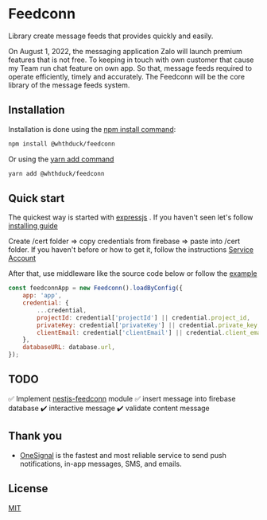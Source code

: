 # Feedconn
Library create message feeds that provides quickly and easily.

On August 1, 2022, the messaging application Zalo will launch premium features that is not free. To keeping in touch with own customer that cause my Team run chat feature on own app. So that, message feeds required to operate efficiently, timely and accurately. The Feedconn will be the core library of the message feeds system.

## Installation
Installation is done using the [npm install command](https://docs.npmjs.com/getting-started/installing-npm-packages-locally):
```bash
npm install @whthduck/feedconn
```

Or using the [yarn add command](https://yarnpkg.com/cli/add)
```bash
yarn add @whthduck/feedconn
```

## Quick start
The quickest way is started with [expressjs](http://expressjs.com/en/starter/installing.html)  . If you haven't seen let's follow  [installing guide ](http://expressjs.com/en/starter/installing.html)

Create /cert folder => copy credentials from firebase => paste into /cert folder. If you haven't before or how to get it, follow the instructions [Service Account](https://firebase.google.com/support/guides/service-accounts)

After that, use middleware like the source code below or follow the [example](https://github.com/whthduck/feedconn/tree/main/example)
``` javascript
const feedconnApp = new Feedconn().loadByConfig({
	app: 'app',
	credential: {
		...credential,
		projectId: credential['projectId'] || credential.project_id,
		privateKey: credential['privateKey'] || credential.private_key,
		clientEmail: credential['clientEmail'] || credential.client_email,
	},
	databaseURL: database.url,
});
```

## TODO
✅ Implement [nestjs-feedconn](https://github.com/whthduck/nestjs-feedconn) module
✅ insert message into firebase database
✔️ interactive message
✔️ validate content message

## Thank you
- [OneSignal](https://onesignal.com/)  is the fastest and most reliable service to send push notifications, in-app messages, SMS, and emails.

## License
[MIT](https://github.com/whthduck/feedconn/blob/main/LICENSE)